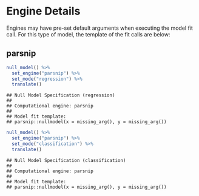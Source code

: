 # Engine Details

Engines may have pre-set default arguments when executing the model fit call. 
For this type of model, the template of the fit calls are below:

## parsnip


``` r
null_model() %>% 
  set_engine("parsnip") %>% 
  set_mode("regression") %>% 
  translate()
```

```
## Null Model Specification (regression)
## 
## Computational engine: parsnip 
## 
## Model fit template:
## parsnip::nullmodel(x = missing_arg(), y = missing_arg())
```


``` r
null_model() %>% 
  set_engine("parsnip") %>% 
  set_mode("classification") %>% 
  translate()
```

```
## Null Model Specification (classification)
## 
## Computational engine: parsnip 
## 
## Model fit template:
## parsnip::nullmodel(x = missing_arg(), y = missing_arg())
```

